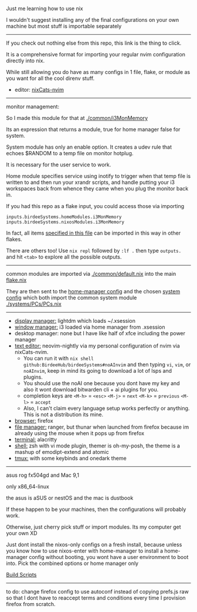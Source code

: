 Just me learning how to use nix

I wouldn't suggest installing any of the final configurations on your own machine but most stuff is importable separately

---

If you check out nothing else from this repo, this link is the thing to click.

It is a comprehensive format for importing your regular nvim configuration directly into nix.

While still allowing you do have as many configs in 1 file, flake, or module as you want for all the cool direnv stuff.

- editor: [nixCats-nvim](https://github.com/BirdeeHub/nixCats-nvim)

---

monitor management:

  So I made this module for that at [./common/i3MonMemory](./common/i3MonMemory)

  Its an expression that returns a module, true for home manager false for system.

  System module has only an enable option.
  It creates a udev rule that echoes $RANDOM to a temp file on monitor hotplug.

  It is necessary for the user service to work.

  Home module specifies service using inotify to trigger when that temp file is written to and then run your xrandr scripts, and handle putting your i3 workspaces back from whence they came when you plug the monitor back in.

  If you had this repo as a flake input, you could access those via importing

    inputs.birdeeSystems.homeModules.i3MonMemory
    inputs.birdeeSystems.nixosModules.i3MonMemory

  In fact, all items [specified in this file](./common/default.nix) can be imported in this way in other flakes.

  There are others too!
  Use `nix repl` followed by `:lf .` then type `outputs.` and hit `<tab>` to explore all the possible outputs.

---

common modules are imported via [./common/default.nix](./common/default.nix) into the main [flake.nix](./flake.nix)

They are then sent to the [home-manager config](./homes/birdee.nix) and the chosen [system](./systems/PCs/aSUS/default.nix) [config](./systems/PCs/dustbook/default.nix) which both import the common system module [./systems/PCs/PCs.nix](./systems/PCs/PCs.nix)

---

- [display manager:](./common/lightdm/default.nix) lightdm which loads ~/.xsession
- [window manager:](./common/i3/default.nix) i3 loaded via home manager from .xsession
- desktop manager: none but I have like half of xfce including the power manager
- [text editor:](./common/birdeevim) neovim-nightly via my personal configuration of nvim via nixCats-nvim.
  - You can run it with `nix shell github:BirdeeHub/birdeeSystems#noAInvim` and then typing `vi`, `vim`, or `noAInvim`, keep in mind its going to download a lot of lsps and plugins.
  - You should use the noAI one because you dont have my key and also it wont download bitwarden cli + ai plugins for you.
  - completion keys are `<M-h>` = `<esc>` `<M-j>` = `next` `<M-k>` = `previous` `<M-l>` = `accept`
  - Also, I can't claim every language setup works perfectly or anything. This is not a distribution its mine.
- [browser:](./common/firefox) firefox
- [file manager:](./common/ranger/default.nix) ranger, but thunar when launched from firefox because im already using the mouse when it pops up from firefox
- [terminal:](./common/term/alacritty/default.nix) alacritty
- [shell:](./common/term/shell/home/zsh.nix) zsh with vi mode plugin, themer is oh-my-posh, the theme is a mashup of emodipt-extend and atomic
- [tmux:](./common/term/tmux/default.nix) with some keybinds and onedark theme

---

asus rog fx504gd and Mac 9,1

only x86_64-linux

the asus is aSUS or nestOS and the mac is dustbook

If these happen to be your machines, then the configurations will probably work.

Otherwise, just cherry pick stuff or import modules. Its my computer get your own XD

Just dont install the nixos-only configs on a fresh install, because unless you know how to use nixos-enter
with home-manager to install a home-manager config without booting, you wont have a user environment to boot into.
Pick the combined options or home manager only

[Build Scripts](./scripts)

---

to do: change firefox config to use autoconf instead of copying prefs.js raw so that I dont have to reaccept terms and conditions every time I provision firefox from scratch.

